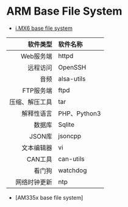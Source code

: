 # ARM Base File System

* [i.MX6 base file system](https://github.com/ZengjfOS/ARMBaseFS/tree/i.mx6_base_fs)  

| 软件类型        | 软件名称      |
|----------------:|:--------------|
| Web服务端       | httpd         |
| 远程访问        | OpenSSH       |
| 音频            | alsa-utils    |
| FTP服务端       | ftpd          |
| 压缩、解压工具  | tar           |
| 解释性语言      | PHP、Python3  |
| 数据库          | Sqlite        |
| JSON库          | jsoncpp       |
| 文本编辑器      | vi            |
| CAN工具         | can-utils     |
| 看门狗          | watchdog      |
| 网络时钟更新    | ntp           |

* [AM335x base file system]
